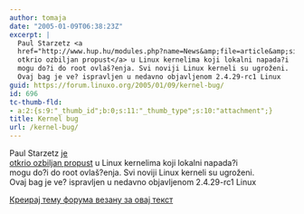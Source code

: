 ```yaml
---
author: tomaja
date: "2005-01-09T06:38:23Z"
excerpt: |
  Paul Starzetz <a
  href="http://www.hup.hu/modules.php?name=News&amp;file=article&amp;sid=7773">je
  otkrio ozbiljan propust</a> u Linux kernelima koji lokalni napada?i
  mogu do?i do root ovlaš?enja. Svi noviji Linux kerneli su ugroženi.
  Ovaj bag je ve? ispravljen u nedavno objavljenom 2.4.29-rc1 Linux
guid: https://forum.linuxo.org/2005/01/09/kernel-bug/
id: 696
tc-thumb-fld:
- a:2:{s:9:"_thumb_id";b:0;s:11:"_thumb_type";s:10:"attachment";}
title: Kernel bug
url: /kernel-bug/
---
```

Paul Starzetz [je  
otkrio ozbiljan propust](http://www.hup.hu/modules.php?name=News&file=article&sid=7773) u Linux kernelima koji lokalni napada?i  
mogu do?i do root ovlaš?enja. Svi noviji Linux kerneli su ugroženi.  
Ovaj bag je ve? ispravljen u nedavno objavljenom 2.4.29-rc1 Linux<!--break-->

[Креирај тему форума везану за овај текст](https://linuxo.org/nova-tema-na-forumu/?se_pid=696)